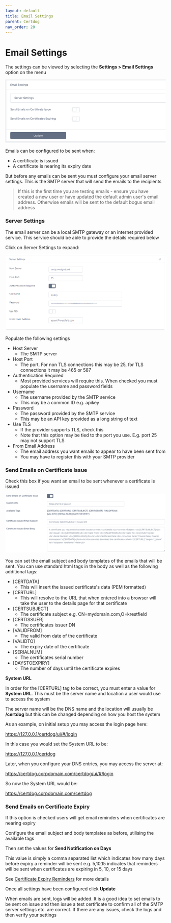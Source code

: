 ```yaml
---
layout: default
title: Email Settings
parent: Certdog
nav_order: 20
---
```

# Email Settings

The settings can be viewed by selecting the **Settings > Email Settings** option on the menu  

<img src=".\images\email_settings.png" alt="image-20210122142648429" style="zoom:67%;" />

Emails can be configured to be sent when:

* A certificate is issued
* A certificate is nearing its expiry date



But before any emails can be sent you must configure your email server settings. This is the SMTP server that will send the emails to the recipients



> If this is the first time you are testing emails - ensure you have created a new user or have updated the default admin user's email address. Otherwise emails will be sent to the default bogus email address 



### Server Settings

The email server can be a local SMTP gateway or an internet provided service. This service should be able to provide the details required below  

Click on Server Settings to expand:  

<img src=".\images\email_server_settings.png" alt="image-20210122145623039" style="zoom:67%;" />

Populate the following settings

* Host Server
  * The SMTP server
* Host Port
  * The port. For non TLS connections this may be 25, for TLS connections it may be 465 or 587
* Authentication Required
  * Most provided services will require this. When checked you must populate the username and password fields
* Username
  * The username provided by the SMTP service
  * This may be a common ID e.g. apikey
* Password
  * The password provided by the SMTP service
  * This may be an API key provided as a long string of text
* Use TLS
  * If the provider supports TLS, check this
  * Note that this option may be tied to the port you use. E.g. port 25 may not support TLS
* From Email Address
  * The email address you want emails to appear to have been sent from
  * You may have to register this with your SMTP provider



### Send Emails on Certificate Issue

Check this box if you want an email to be sent whenever a certificate is issued  



![image-20210122150749792](.\images\send_emails_on_issue.png)

You can set the email subject and body templates of the emails that will be sent. You can use standard html tags in the body as well as the following additional tags:

* [CERTDATA]
  * This will insert the issued certificate's data (PEM formatted)
* [CERTURL]
  * This will resolve to the URL that when entered into a browser will take the user to the details page for that certificate
* [CERTSUBJECT]
  * The certificate subject e.g. CN=mydomain.com,O=krestfield
* [CERTISSUER]
  * The certificates issuer DN
* [VALIDFROM]
  * The valid from date of the certificate
* [VALIDTO]
  * The expiry date of the certificate
* [SERIALNUM]
  * The certificates serial number
* [DAYSTOEXPIRY]
  * The number of days until the certificate expires



**System URL**

In order for the [CERTURL] tag to be correct, you must enter a value for **System URL**. This must be the server name and location a user would use to access the system  

The server name will be the DNS name and the location will usually be **/certdog** but this can be changed depending on how you host the system  

As an example, on initial setup you may access the login page here:  

https://127.0.0.1/certdog/ui/#/login

In this case you would set the System URL to be:  

https://127.0.0.1/certdog

Later, when you configure your DNS entries, you may access the server at:  

https://certdog.corpdomain.com/certdog/ui/#/login

So now the System URL would be:

https://certdog.corpdomain.com/certdog



### Send Emails on Certificate Expiry

If this option is checked users will get email reminders when certificates are nearing expiry  

Configure the email subject and body templates as before, utilising the available tags  

Then set the values for **Send Notification on Days**  

This value is simply a comma separated list which indicates how many days before expiry a reminder will be sent e.g. 5,10,15 indicates that reminders will be sent when certificates are expiring in 5, 10, or 15 days

See [Certificate Expiry Reminders](certificate_expiry_reminders.html) for more details





Once all settings have been configured click **Update**  

When emails are sent, logs will be added. It is a good idea to set emails to be sent on issue and then issue a test certificate to confirm all of the SMTP server settings etc. are correct. If there are any issues, check the logs and then verify your settings